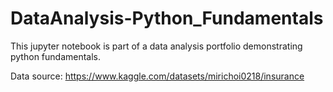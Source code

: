 # DataAnalysis-Python_Fundamentals
This jupyter notebook is part of a data analysis portfolio demonstrating python fundamentals.

Data source: https://www.kaggle.com/datasets/mirichoi0218/insurance
